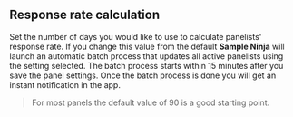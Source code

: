## Response rate calculation
Set the number of days you would like to use to calculate panelists' response rate. If you change this value from the default **Sample Ninja** will launch an automatic batch process that updates all active panelists using the setting selected. The batch process starts within 15 minutes after you save the panel settings. Once the batch process is done you will get an instant notification in the app.

> For most panels the default value of 90 is a good starting point.
